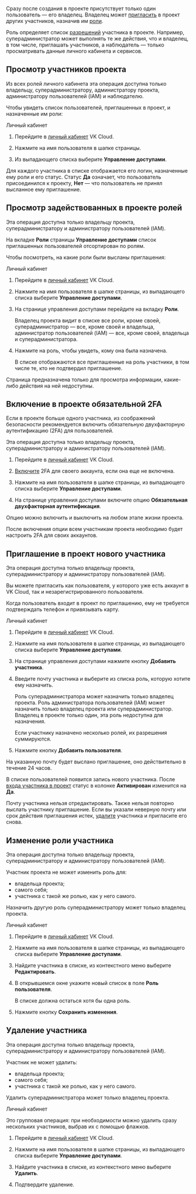 Сразу после создания в проекте присутствует только один пользователь — его владелец. Владелец может [пригласить](#priglashenie-v-proekt-novogo-uchastnika) в проект других участников, назначив им [роли](../../../concepts/rolesandpermissions).

Роль определяет список [разрешений](../../../concepts/rolesandpermissions) участника в проекте. Например, суперадминистратор может выполнять те же действия, что и владелец, в том числе, приглашать участников, а наблюдатель — только просматривать данные личного кабинета и сервисов.

## Просмотр участников проекта

<info>

Из всех ролей личного кабинета эта операция доступна только владельцу, суперадминистратору, администратору проекта, администратору пользователей (IAM) и наблюдателю.

</info>

Чтобы увидеть список пользователей, приглашенных в проект, и назначенные им роли:

<tabs>
<tablist>
<tab>Личный кабинет</tab>
</tablist>
<tabpanel>

1. Перейдите в [личный кабинет](https://mcs.mail.ru/app/) VK Cloud.

1. Нажмите на имя пользователя в шапке страницы.

1. Из выпадающего списка выберите **Управление доступами**.

Для каждого участника в списке отображается его логин, назначенные ему роли и его статус. Статус **Да** означает, что пользователь присоединился к проекту, **Нет** — что пользователь не принял высланное ему приглашение.

</tabpanel>
</tabs>

## Просмотр задействованных в проекте ролей

<info>

Эта операция доступна только владельцу проекта, суперадминистратору и администратору пользователей (IAM).

</info>

На вкладке **Роли** страницы **Управление доступами** список приглашенных пользователей отсортирован по ролям.

Чтобы посмотреть, на какие роли были высланы приглашения:

<tabs>
<tablist>
<tab>Личный кабинет</tab>
</tablist>
<tabpanel>

1. Перейдите в [личный кабинет](https://mcs.mail.ru/app/) VK Cloud.

1. Нажмите на имя пользователя в шапке страницы, из выпадающего списка выберите **Управление доступами**.

1. На странице управления доступами перейдите на вкладку **Роли**.

    Владелец проекта видит в списке все роли, кроме своей, суперадминистратор — все, кроме своей и владельца, администратор пользователей (IAM) — все, кроме своей, владельца и суперадминистратора.

1. Нажмите на роль, чтобы увидеть, кому она была назначена.

    В списке отображаются все приглашенные на роль участники, в том числе те, кто не подтвердил приглашение.

Страница предназначена только для просмотра информации, какие-либо действия на ней недоступны.

</tabpanel>
</tabs>

## Включение в проекте обязательной 2FA

Если в проекте больше одного участника, из соображений безопаcности рекомендуется включить обязательную двухфакторную аутентификацию (2FA) для пользователей.

<info>

Эта операция доступна только владельцу проекта, суперадминистратору и администратору пользователей (IAM).

</info>

1. Перейдите в [личный кабинет](https://mcs.mail.ru/app/) VK Cloud.

1. [Включите](../../account-manage/security) 2FA для своего аккаунта, если она еще не включена.

1. Нажмите на имя пользователя в шапке страницы, из выпадающего списка выберите **Управление доступами**.

1. На странице управления доступами включите опцию **Обязательная двухфакторная аутентификация**.

Опцию можно включить и выключить на любом этапе жизни проекта.

После включения опции всем участникам проекта необходимо будет настроить 2FA для своих аккаунтов.

## Приглашение в проект нового участника

<info>

Эта операция доступна только владельцу проекта, суперадминистратору и администратору пользователей (IAM).

</info>

Вы можете пригласить как пользователя, у которого уже есть аккаунт в VK Cloud, так и незарегистрированного пользователя.

Когда пользователь входит в проект по приглашению, ему не требуется подтверждать телефон и привязывать карту.

<tabs>
<tablist>
<tab>Личный кабинет</tab>
</tablist>
<tabpanel>

1. Перейдите в [личный кабинет](https://mcs.mail.ru/app/) VK Cloud.

1. Нажмите на имя пользователя в шапке страницы, из выпадающего списка выберите **Управление доступами**.

1. На странице управления доступами нажмите кнопку **Добавить участника**.

1. Введите почту участника и выберите из списка роль, которую хотите ему назначить.

    Роль суперадминистратора может назначить только владелец проекта. Роль администратора пользователей (IAM) может назначить только владелец проекта или суперадминистратор. Владелец в проекте только один, эта роль недоступна для назначения.

    Если участнику назначено несколько ролей, их разрешения суммируются.

1. Нажмите кнопку **Добавить пользователя**.

</tabpanel>
</tabs>

На указанную почту будет выслано приглашение, оно действительно в течение 24 часов.

В списке пользователей появится запись нового участника. После [входа участника в проект](../../account/instructions/project-invitation) статус в колонке **Активирован** изменится на **Да**.

<info>

Почту участника нельзя отредактировать. Также нельзя повторно выслать участнику приглашение. Если вы указали неверную почту или срок действия приглашения истек, [удалите](#udalenie-uchastnika) участника и пригласите его снова.

</info>

## Изменение роли участника

<info>

Эта операция доступна только владельцу проекта, суперадминистратору и администратору пользователей (IAM).

</info>

Участник проекта не может изменить роль для:

- владельца проекта;
- самого себя;
- участника с такой же ролью, как у него самого.

Назначить другую роль суперадминистратору может только владелец проекта.

<tabs>
<tablist>
<tab>Личный кабинет</tab>
</tablist>
<tabpanel>

1. Перейдите в [личный кабинет](https://mcs.mail.ru/app/) VK Cloud.

1. Нажмите на имя пользователя в шапке страницы, из выпадающего списка выберите **Управление доступами**.

1. Найдите участника в списке, из контекстного меню выберите **Редактировать**.

1. В открывшемся окне укажите новый список в поле **Роль пользователя**.

    В списке должна остаться хотя бы одна роль.

1. Нажмите кнопку **Сохранить изменения**.

</tabpanel>
</tabs>

## Удаление участника

<info>

Эта операция доступна только владельцу проекта, суперадминистратору и администратору пользователей (IAM).

</info>

Участник не может удалить:

- владельца проекта;
- самого себя;
- участника с такой же ролью, как у него самого.

Удалить суперадминистратора может только владелец проекта.

<tabs>
<tablist>
<tab>Личный кабинет</tab>
</tablist>
<tabpanel>

Это групповая операция: при необходимости можно удалить сразу нескольких участников, выбрав их с помощью флажков.

1. Перейдите в [личный кабинет](https://mcs.mail.ru/app/) VK Cloud.

1. Нажмите на имя пользователя в шапке страницы, из выпадающего списка выберите **Управление доступами**.

1. Найдите участника в списке, из контекстного меню выберите **Удалить**.

1. Подтвердите удаление.

</tabpanel>
</tabs>
